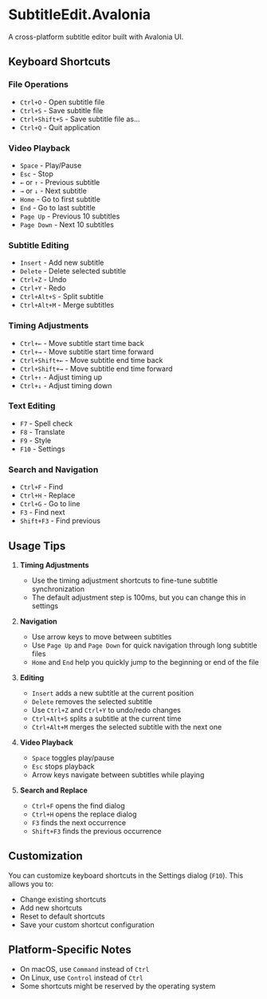 # SubtitleEdit.Avalonia

A cross-platform subtitle editor built with Avalonia UI.

## Keyboard Shortcuts

### File Operations
- `Ctrl+O` - Open subtitle file
- `Ctrl+S` - Save subtitle file
- `Ctrl+Shift+S` - Save subtitle file as...
- `Ctrl+Q` - Quit application

### Video Playback
- `Space` - Play/Pause
- `Esc` - Stop
- `←` or `↑` - Previous subtitle
- `→` or `↓` - Next subtitle
- `Home` - Go to first subtitle
- `End` - Go to last subtitle
- `Page Up` - Previous 10 subtitles
- `Page Down` - Next 10 subtitles

### Subtitle Editing
- `Insert` - Add new subtitle
- `Delete` - Delete selected subtitle
- `Ctrl+Z` - Undo
- `Ctrl+Y` - Redo
- `Ctrl+Alt+S` - Split subtitle
- `Ctrl+Alt+M` - Merge subtitles

### Timing Adjustments
- `Ctrl+←` - Move subtitle start time back
- `Ctrl+→` - Move subtitle start time forward
- `Ctrl+Shift+←` - Move subtitle end time back
- `Ctrl+Shift+→` - Move subtitle end time forward
- `Ctrl+↑` - Adjust timing up
- `Ctrl+↓` - Adjust timing down

### Text Editing
- `F7` - Spell check
- `F8` - Translate
- `F9` - Style
- `F10` - Settings

### Search and Navigation
- `Ctrl+F` - Find
- `Ctrl+H` - Replace
- `Ctrl+G` - Go to line
- `F3` - Find next
- `Shift+F3` - Find previous

## Usage Tips

1. **Timing Adjustments**
   - Use the timing adjustment shortcuts to fine-tune subtitle synchronization
   - The default adjustment step is 100ms, but you can change this in settings

2. **Navigation**
   - Use arrow keys to move between subtitles
   - Use `Page Up` and `Page Down` for quick navigation through long subtitle files
   - `Home` and `End` help you quickly jump to the beginning or end of the file

3. **Editing**
   - `Insert` adds a new subtitle at the current position
   - `Delete` removes the selected subtitle
   - Use `Ctrl+Z` and `Ctrl+Y` to undo/redo changes
   - `Ctrl+Alt+S` splits a subtitle at the current time
   - `Ctrl+Alt+M` merges the selected subtitle with the next one

4. **Video Playback**
   - `Space` toggles play/pause
   - `Esc` stops playback
   - Arrow keys navigate between subtitles while playing

5. **Search and Replace**
   - `Ctrl+F` opens the find dialog
   - `Ctrl+H` opens the replace dialog
   - `F3` finds the next occurrence
   - `Shift+F3` finds the previous occurrence

## Customization

You can customize keyboard shortcuts in the Settings dialog (`F10`). This allows you to:
- Change existing shortcuts
- Add new shortcuts
- Reset to default shortcuts
- Save your custom shortcut configuration

## Platform-Specific Notes

- On macOS, use `Command` instead of `Ctrl`
- On Linux, use `Control` instead of `Ctrl`
- Some shortcuts might be reserved by the operating system 